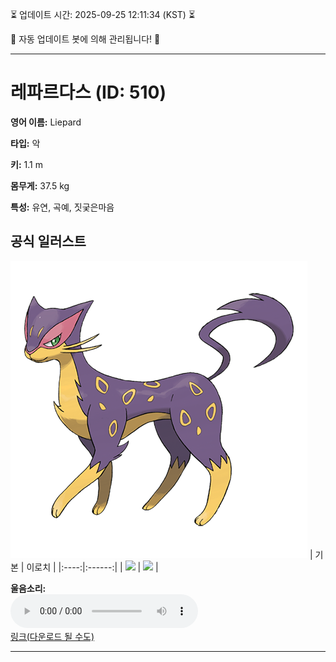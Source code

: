 
⏳ 업데이트 시간: 2025-09-25 12:11:34 (KST) ⏳

🤖 자동 업데이트 봇에 의해 관리됩니다! 🤖

---

# 레파르다스 (ID: 510)
**영어 이름:** Liepard

**타입:** 악

**키:** 1.1 m

**몸무게:** 37.5 kg

**특성:** 유연, 곡예, 짓궂은마음

## 공식 일러스트
![](https://raw.githubusercontent.com/PokeAPI/sprites/master/sprites/pokemon/other/official-artwork/510.png)
| 기본 | 이로치 |
|:----:|:------:|
| <img src="http://play.pokemonshowdown.com/sprites/ani/liepard.gif" width="200"> | <img src="http://play.pokemonshowdown.com/sprites/ani-shiny/liepard.gif" width="200"> |

**울음소리:**<br><audio controls src="https://raw.githubusercontent.com/PokeAPI/cries/main/cries/pokemon/latest/510.ogg"></audio><br> [링크(다운로드 될 수도)](https://raw.githubusercontent.com/PokeAPI/cries/main/cries/pokemon/latest/510.ogg)


---
